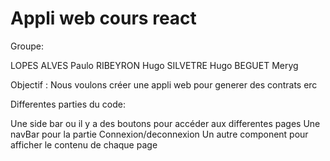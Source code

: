 # Appli web cours react

Groupe:

LOPES ALVES Paulo
RIBEYRON Hugo
SILVETRE Hugo
BEGUET Meryg

Objectif :
Nous voulons créer une appli web pour generer des contrats erc 

Differentes parties du code:

Une side bar ou il y a des boutons pour accéder aux differentes pages
Une navBar pour la partie Connexion/deconnexion 
Un autre component pour afficher le contenu de chaque page






